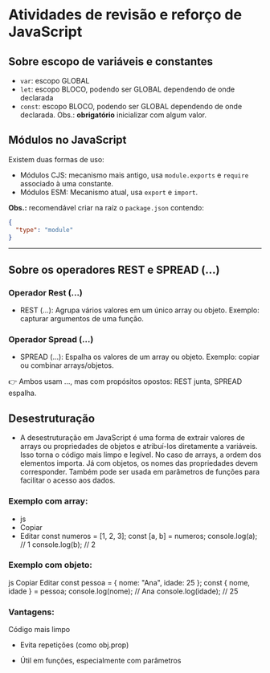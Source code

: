 # Atividades de revisão e reforço de JavaScript

## Sobre escopo de variáveis e constantes

- `var`: escopo GLOBAL
- `let`: escopo BLOCO, podendo ser GLOBAL dependendo de onde declarada
- `const`: escopo BLOCO, podendo ser GLOBAL dependendo de onde declarada. Obs.:
  **obrigatório** inicializar com algum valor.

## Módulos no JavaScript

Existem duas formas de uso:

- Módulos CJS: mecanismo mais antigo, usa `module.exports` e `require` associado à uma constante.
- Módulos ESM: Mecanismo atual, usa `export` e `import`.

**Obs.:** recomendável criar na raíz o `package.json` contendo:

```json
{
  "type": "module"
}
```

---

## Sobre os operadores REST e SPREAD (...)

### Operador Rest (...)

- REST (...): Agrupa vários valores em um único array ou objeto. Exemplo: capturar argumentos de uma função.

### Operador Spread (...)

- SPREAD (...): Espalha os valores de um array ou objeto. Exemplo: copiar ou combinar arrays/objetos.

👉 Ambos usam ..., mas com propósitos opostos: REST junta, SPREAD espalha.

## Desestruturação

- A desestruturação em JavaScript é uma forma de extrair valores de arrays ou propriedades de objetos e atribuí-los diretamente a variáveis. Isso torna o código mais limpo e legível. No caso de arrays, a ordem dos elementos importa. Já com objetos, os nomes das propriedades devem corresponder. Também pode ser usada em parâmetros de funções para facilitar o acesso aos dados.

### Exemplo com array:

- js
- Copiar
- Editar
  const numeros = [1, 2, 3];
  const [a, b] = numeros;
  console.log(a); // 1
  console.log(b); // 2

### Exemplo com objeto:

js
Copiar
Editar
const pessoa = { nome: "Ana", idade: 25 };
const { nome, idade } = pessoa;
console.log(nome); // Ana
console.log(idade); // 25

### Vantagens:

Código mais limpo

- Evita repetições (como obj.prop)

- Útil em funções, especialmente com parâmetros
